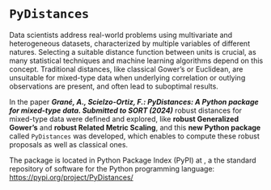 # `PyDistances`

Data scientists address real-world problems using multivariate and heterogeneous
datasets, characterized by multiple variables of different natures. 
Selecting a suitable
distance function between units is crucial, as many statistical techniques and
machine learning algorithms depend on this concept. 
Traditional distances, like
classical Gower’s or Euclidean, are unsuitable for mixed-type data when underlying
correlation or outlying observations are present, and often lead to suboptimal results.

In the paper ***Grané, A., Scielzo-Ortiz, F.: PyDistances: A Python package for mixed-type
data. Submitted to SORT (2024)*** robust distances for mixed-type data were defined and explored, like **robust
Generalized Gower’s** and **robust Related Metric Scaling**, and this **new Python package** called `PyDistances` was developed, which enables to compute these robust proposals as well as classical ones.

The package is located in Python Package Index (PyPI) at , a the standard repository of software for the Python programming language:  https://pypi.org/project/PyDistances/

```{tableofcontents}
```
